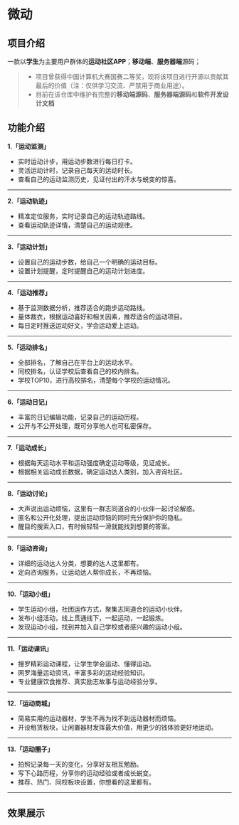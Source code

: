 # 微动
## 项目介绍
一款以**学生**为主要用户群体的**运动社区APP**；**移动端**、**服务器端**源码；
>  - 项目曾获得中国计算机大赛国赛二等奖，现将该项目进行开源以贡献其最后的价值（注：仅供学习交流、严禁用于商业用途）。
> - 目前在该仓库中维护有完整的**移动端源码**、**服务器端源码**和**软件开发设计文档**
## 功能介绍
**1.「运动监测」**
- 实时运动计步，用运动步数进行每日打卡。
- 灵活运动计时，记录自己每天的运动时长。
- 查看自己的运动监测历史，见证付出的汗水与蜕变的惊喜。
----
**2.「运动轨迹」**
- 精准定位服务，实时记录自己的运动轨迹路线。
- 查看运动轨迹详情，清楚自己的运动规律。
----
**3.「运动计划」**
- 设置自己的运动步数，给自己一个明确的运动目标。
- 设置计划提醒，定时提醒自己的运动计划进度。
----
**4.「运动推荐」**
- 基于监测数据分析，推荐适合的跑步运动路线。
- 量体裁衣，根据运动喜好和相关因素，推荐适合的运动项目。
- 每日定时推送运动好文，学会运动爱上运动。
----
**5.「运动排名」**
- 全部排名，了解自己在平台上的运动水平。
- 同校排名，认证学校后查看自己的校内排名。
- 学校TOP10，进行高校排名，清楚每个学校的运动情况。
----
**6.「运动日记」**
- 丰富的日记编辑功能，记录自己的运动历程。
- 公开与不公开处理，既可分享他人也可私密保存。
----
**7.「运动成长」**
- 根据每天运动水平和运动强度确定运动等级，见证成长。
- 根据相关运动成长数据，确定运动达人类别，加入咨询社区。
----
**8.「运动讨论」**
- 大声说出运动烦恼，这里有一群志同道合的小伙伴一起讨论解惑。
- 匿名和公开化处理，提出运动烦恼的同时充分保护你的隐私。
- 醒目的搜索入口，有时候轻轻一滑就能找到想要的答案。
----
**9.「运动咨询」**
- 详细的运动达人分类，想要的达人这里都有。
- 定向咨询服务，让运动达人帮你成长，不再烦恼。
----
**10.「运动小组」**
- 学生运动小组，社团运作方式，聚集志同道合的运动小伙伴。
- 发布小组活动，线上贯通线下，一起运动，一起锻炼。
- 发现运动小组，找到并加入自己学校或者感兴趣的运动小组。
----
**11.「运动课讯」**
- 搜罗精彩运动课程，让学生学会运动、懂得运动。
- 网罗海量运动资讯，丰富多彩的运动经验知识。
- 专业健康饮食推荐、真实励志故事与运动经验分享。
----
**12.「运动商城」**
- 简易实用的运动器材，学生不再为找不到运动器材而烦恼。
- 开设租赁板块，让闲置器材发挥最大价值，用更少的钱体验更好地运动。
----
**13.「运动圈子」**
- 拍照记录每一天的变化，分享好友相互勉励。
- 写下心路历程，分享你的运动经验或者成长蜕变。
- 推荐、热门、同校板块设置，你想看的这里都有。
----
## 效果展示
